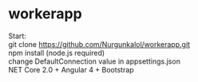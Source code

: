 # workerapp
Start: <br />
git clone https://github.com/Nurgunkalol/workerapp.git <br />
npm install (node.js required)<br />
change DefaultConnection value in appsettings.json <br />
NET Core 2.0 + Angular 4 + Bootstrap<br/>